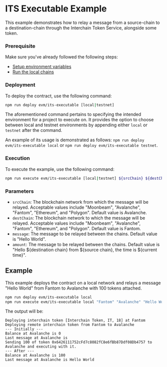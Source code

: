 # ITS Executable Example

This example demonstrates how to relay a message from a source-chain to a destination-chain through the Interchain Token Service, alongside some token.

### Prerequisite

Make sure you've already followed the following steps:

-   [Setup environment variables](/README.md#set-environment-variables)
-   [Run the local chains](/README.md#running-the-local-chains)

### Deployment

To deploy the contract, use the following command:

```bash
npm run deploy evm/its-executable [local|testnet]
```

The aforementioned command pertains to specifying the intended environment for a project to execute on. It provides the option to choose between local and testnet environments by appending either `local` or `testnet` after the command. 

An example of its usage is demonstrated as follows: `npm run deploy evm/its-executable local` or `npm run deploy evm/its-executable testnet`. 

### Execution

To execute the example, use the following command:

```bash
npm run execute evm/its-executable [local|testnet] ${srcChain} ${destChain} ${message}
```

### Parameters

-   `srcChain`: The blockchain network from which the message will be relayed. Acceptable values include "Moonbeam", "Avalanche", "Fantom", "Ethereum", and "Polygon". Default value is Avalanche.
-   `destChain`: The blockchain network to which the message will be relayed. Acceptable values include "Moonbeam", "Avalanche", "Fantom", "Ethereum", and "Polygon". Default value is Fantom.
-   `message`: The message to be relayed between the chains. Default value is "Hello World".
-   `amount`: The message to be relayed between the chains. Default value is "Hello ${destination chain} from ${source chain}, the time is ${current time}".

## Example

This example deploys the contract on a local network and relays a message "Hello World" from Fantom to Avalanche with 100 tokens attached.

```bash
npm run deploy evm/its-executable local
npm run execute evm/its-executable local "Fantom" "Avalanche" "Hello World" 100
```

The output will be:

```
Deploying interchain token [Interchain Token, IT, 18] at Fantom
Deploying remote interchain token from Fantom to Avalanche
--- Initially ---
Balance at Avalanche is 0
Last message at Avalanche is 
Sending 100 of token 0x6426111752cFd7c8082fC8e6fBb87Ddf08Db4757 to Avalanche and executing with it.
--- After ---
Balance at Avalanche is 100
Last message at Avalanche is Hello World
```
